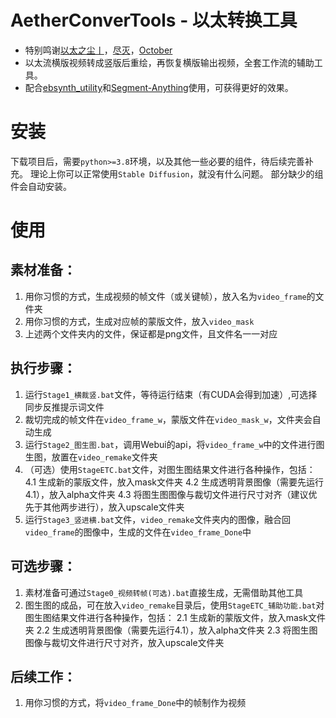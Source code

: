 # AetherConverTools - 以太转换工具
- 特别鸣谢[以太之尘丨](https://space.bilibili.com/1689500)，[尽灭](https://github.com/GoldenLoong)，[October](https://github.com/philodoxos)
- 以太流横版视频转成竖版后重绘，再恢复横版输出视频，全套工作流的辅助工具。
- 配合[ebsynth_utility](https://github.com/s9roll7/ebsynth_utility)和[Segment-Anything](https://github.com/continue-revolution/sd-webui-segment-anything)使用，可获得更好的效果。

# 安装
下载项目后，需要`python>=3.8`环境，以及其他一些必要的组件，待后续完善补充。
理论上你可以正常使用`Stable Diffusion`，就没有什么问题。
部分缺少的组件会自动安装。

# 使用
## 素材准备：
1. 用你习惯的方式，生成视频的帧文件（或关键帧），放入名为``video_frame``的文件夹
2. 用你习惯的方式，生成对应帧的蒙版文件，放入``video_mask``
3. 上述两个文件夹内的文件，保证都是png文件，且文件名一一对应

## 执行步骤：
1. 运行``Stage1_横裁竖.bat``文件，等待运行结束（有CUDA会得到加速）,可选择同步反推提示词文件
2. 裁切完成的帧文件在``video_frame_w``，蒙版文件在``video_mask_w``，文件夹会自动生成
3. 运行``Stage2_图生图.bat``，调用Webui的api，将``video_frame_w``中的文件进行图生图，放置在``video_remake``文件夹
4. （可选）使用``StageETC.bat``文件，对图生图结果文件进行各种操作，包括：
	4.1  生成新的蒙版文件，放入mask文件夹
	4.2  生成透明背景图像（需要先运行4.1），放入alpha文件夹
	4.3  将图生图图像与裁切文件进行尺寸对齐（建议优先于其他两步进行），放入upscale文件夹
5. 运行``Stage3_竖进横.bat``文件，``video_remake``文件夹内的图像，融合回``video_frame``的图像中，生成的文件在``video_frame_Done``中

## 可选步骤：
1. 素材准备可通过``Stage0_视频转帧(可选).bat``直接生成，无需借助其他工具
2. 图生图的成品，可在放入``video_remake``目录后，使用``StageETC_辅助功能.bat``对图生图结果文件进行各种操作，包括：
    2.1  生成新的蒙版文件，放入mask文件夹
	2.2  生成透明背景图像（需要先运行4.1），放入alpha文件夹
	2.3  将图生图图像与裁切文件进行尺寸对齐，放入upscale文件夹

## 后续工作：
1. 用你习惯的方式，将``video_frame_Done``中的帧制作为视频
